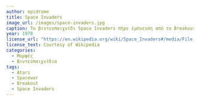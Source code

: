 ```yaml
---
author: epidrome
title: Space Invaders 
image_url: /images/space-invaders.jpg
caption: Το βιντεοπαιχνίδι Space Invaders πήρε έμπνευση από το Breakout με την διαφορά ότι ο παίκτης αντί να σπάει τα τουβλάκια προσπαθεί να πετύχει τα διαστημόπλοια στην κορυφή της οθόνης. Το Space Invaders άφησε σημαντικό πολιτιστικό αποτύπωμα γιατί αύξησε την αποδοχή τόσο της δημόσιας κονσόλας βιντεοπαιχνιδιών, αλλά κυρίως της οικειακής, δημιουργόντας έτσι μια νέα κατηγορία βιντεοπαιχνιδιού, αλλά και έναν νέο είδος καταναλωτικής ηλεκτρονικής συσκευής, που θα ακολουθήσει μια παράλληλη πορεία με τον προσωπικό υπολογιστή για τις επόμενες δεκαετίες.
year: 1978 
license_url: "https://en.wikipedia.org/wiki/Space_Invaders#/media/File:SpaceInvaders-Gameplay.gif" 
license_text: Courtesy of Wikipedia
categories:
  - Μορφές
  - Βιντεοπαιχνίδια 
tags:
  - Atari 
  - Spacewar
  - Breakout
  - Space Invaders
---
```

